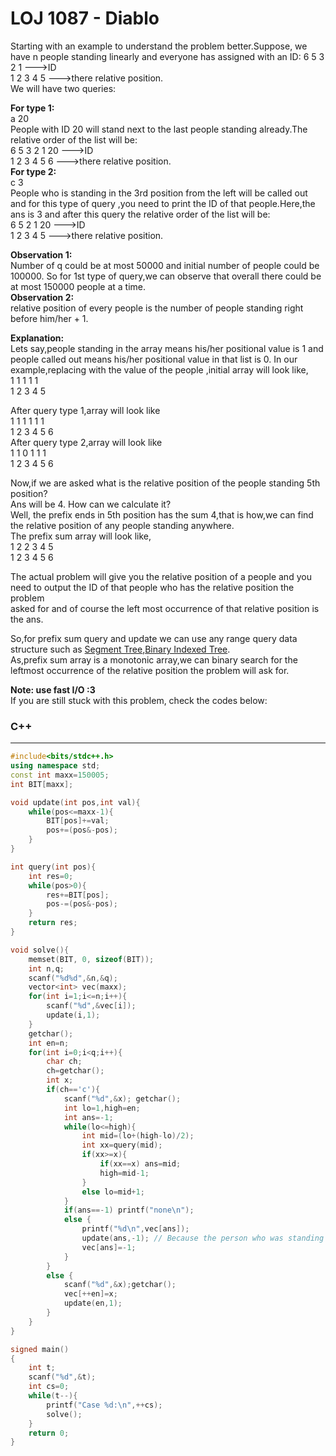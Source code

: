 # LOJ 1087 - Diablo

Starting with an example to understand the problem better.Suppose, we have n people standing linearly and everyone has assigned with an ID:
6 5 3 2 1 --->ID  
1 2 3 4 5 --->there relative position.  
We will have two queries:  

**For type 1:**  
a 20  
People with ID 20 will stand next to the last people standing already.The relative order of the list will be:  
6 5 3 2 1 20 --->ID  
1 2 3 4 5 6  --->there relative position.  
**For type 2:**   
c 3  
People who is standing in the 3rd position from the left will be called out and for this type of query ,you need to print the ID of that people.Here,the ans is 3 and   after this query the relative order of the list will be:  
6 5 2 1 20 --->ID  
1 2 3 4 5  --->there relative position.  

**Observation 1:**   
Number of q could be at most 50000 and initial number of people could be 100000. So for 1st type of query,we can observe that overall there could be at most 150000   people at a time.  
**Observation 2:**  
relative position of every people is the number of people standing right before him/her + 1.  

**Explanation:**  
Lets say,people standing in the array means his/her positional value is 1 and people called out means his/her positional value in that list is 0. In our  example,replacing with the value of the people ,initial array will look like,  
1 1 1 1 1   
1 2 3 4 5  

After query type 1,array will look like  
1 1 1 1 1 1  
1 2 3 4 5 6  
After query type 2,array will look like  
1 1 0 1 1 1  
1 2 3 4 5 6  


Now,if we are asked what is the relative position of the people standing 5th position?  
Ans will be 4. How can we calculate it?  
Well, the prefix ends in 5th position has the sum 4,that is how,we can find the relative position of any people standing anywhere.  
The prefix sum array will look like,  
1 2 2 3 4 5  
1 2 3 4 5 6  

The actual problem will give you the relative position of a people and you need to output the ID of that people who has the relative position the problem  
asked for and of course the left most occurrence of that relative position is the ans.  

So,for prefix sum query and update we can use any range query data structure such as [Segment Tree](https://cp-algorithms.com/data_structures/segment_tree.html),[Binary Indexed Tree](https://www.youtube.com/watch?v=CWDQJGaN1gY&t=447s).  
As,prefix sum array is a monotonic array,we can binary search for the leftmost occurrence of the relative position the problem will ask for.  

**Note: use fast I/O :3**  
If you are still stuck with this problem, check the codes below:  

### C++
-----
```cpp  
#include<bits/stdc++.h>
using namespace std;
const int maxx=150005;
int BIT[maxx];

void update(int pos,int val){
    while(pos<=maxx-1){
        BIT[pos]+=val;
        pos+=(pos&-pos);
    }
}

int query(int pos){
    int res=0;
    while(pos>0){
        res+=BIT[pos];
        pos-=(pos&-pos);
    }
    return res;
}

void solve(){
    memset(BIT, 0, sizeof(BIT));
    int n,q;
    scanf("%d%d",&n,&q);
    vector<int> vec(maxx);
    for(int i=1;i<=n;i++){
        scanf("%d",&vec[i]);
        update(i,1);
    }
    getchar();
    int en=n;
    for(int i=0;i<q;i++){
        char ch;
        ch=getchar();
        int x;
        if(ch=='c'){
            scanf("%d",&x); getchar();
            int lo=1,high=en;
            int ans=-1;
            while(lo<=high){
                int mid=(lo+(high-lo)/2);
                int xx=query(mid);
                if(xx>=x){
                    if(xx==x) ans=mid;
                    high=mid-1;
                }
                else lo=mid+1;
            }
            if(ans==-1) printf("none\n");
            else {
                printf("%d\n",vec[ans]);
                update(ans,-1); // Because the person who was standing at that ans position will come out and leave that position   void. So,# of person will decrease by 1.
                vec[ans]=-1;
            }
        }
        else {
            scanf("%d",&x);getchar();
            vec[++en]=x;
            update(en,1);
        }
    }
}

signed main()
{
    int t;
    scanf("%d",&t);
    int cs=0;
    while(t--){
        printf("Case %d:\n",++cs);
        solve();
    }
    return 0;
}
```
